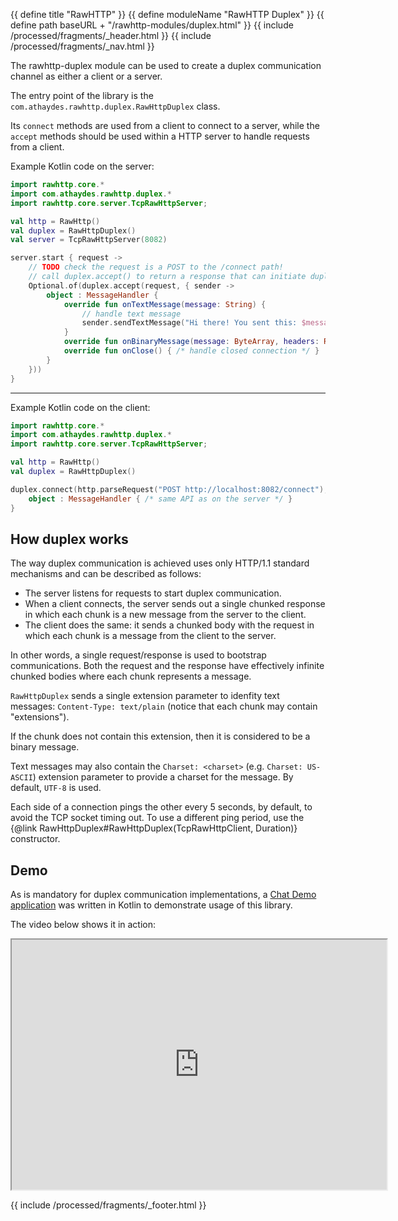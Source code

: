 {{ define title "RawHTTP" }}
{{ define moduleName "RawHTTP Duplex" }}
{{ define path baseURL + "/rawhttp-modules/duplex.html" }}
{{ include /processed/fragments/_header.html }}
{{ include /processed/fragments/_nav.html }}

The rawhttp-duplex module can be used to create a duplex communication channel as either a client or a server.

The entry point of the library is the `com.athaydes.rawhttp.duplex.RawHttpDuplex` class.

Its `connect` methods are used from a client to connect to a server,
while the `accept` methods should be used within a HTTP server to handle requests from a client.

Example Kotlin code on the server:

```kotlin
import rawhttp.core.*
import com.athaydes.rawhttp.duplex.*
import rawhttp.core.server.TcpRawHttpServer;

val http = RawHttp()
val duplex = RawHttpDuplex()
val server = TcpRawHttpServer(8082)

server.start { request ->
    // TODO check the request is a POST to the /connect path!
    // call duplex.accept() to return a response that can initiate duplex communication
    Optional.of(duplex.accept(request, { sender ->
        object : MessageHandler {
            override fun onTextMessage(message: String) {
                // handle text message 
                sender.sendTextMessage("Hi there! You sent this: $message")
            }      
            override fun onBinaryMessage(message: ByteArray, headers: RawHttpHeaders) { /* handle binary message */ }
            override fun onClose() { /* handle closed connection */ }
        }
    }))
}
```

<hr/>

Example Kotlin code on the client:

```kotlin
import rawhttp.core.*
import com.athaydes.rawhttp.duplex.*
import rawhttp.core.server.TcpRawHttpServer;

val http = RawHttp()
val duplex = RawHttpDuplex()

duplex.connect(http.parseRequest("POST http://localhost:8082/connect"), { sender ->
    object : MessageHandler { /* same API as on the server */ }
}
```

## How duplex works

The way duplex communication is achieved uses only HTTP/1.1 standard mechanisms and can be described as follows:

* The server listens for requests to start duplex communication.
* When a client connects, the server sends out a single chunked response in which each chunk
  is a new message from the server to the client.
* The client does the same: it sends a chunked body with the request in which each chunk is a message from the
  client to the server.

In other words, a single request/response is used to bootstrap communications. Both the request and the response
have effectively infinite chunked bodies where each chunk represents a message.

`RawHttpDuplex` sends a single extension parameter to idenfity text
messages: `Content-Type: text/plain` (notice that each chunk may contain "extensions").

If the chunk does not contain this extension, then it is considered to be a binary message.

Text messages may also contain the `Charset: <charset>` (e.g. `Charset: US-ASCII`) extension parameter to provide a
charset for the message. By default, `UTF-8` is used.

Each side of a connection pings the other every 5 seconds, by default, to avoid the TCP socket timing out.
To use a different ping period, use the {@link RawHttpDuplex#RawHttpDuplex(TcpRawHttpClient, Duration)} constructor.

## Demo

As is mandatory for duplex communication implementations,
a [Chat Demo application](https://github.com/renatoathaydes/rawhttp/blob/master/rawhttp-duplex/src/test/kotlin/chat-example.kt)
was written in Kotlin to demonstrate usage of this library.

The video below shows it in action:

<iframe width="600" height="400" alt="rawhttp-duplex chat app in action"
 src="https://www.youtube.com/embed/_h3a5yodVgM"></iframe>

{{ include /processed/fragments/_footer.html }}
